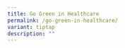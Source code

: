```yaml
---
title: Go Green in Healthcare
permalink: /go-green-in-healthcare/
variant: tiptap
description: ""
---
```

<p></p>